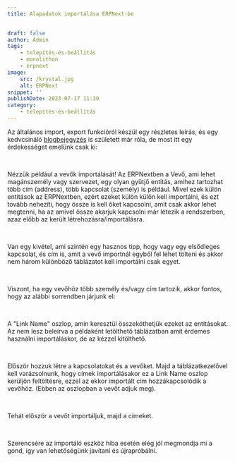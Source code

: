 ```yaml
---
title: Alapadatok importálása ERPNext-be

			
draft: false
author: Admin
tags:
    - telepítés-és-beállítás
    - monolithon
    - erpnext
image:
    src: /krystal.jpg
    alt: ERPNext
snippet: ''
publishDate: 2023-07-17 11:39
category:
    - telepítés-és-beállítás
---
```


<div class="ql-editor read-mode"><p>Az általános import, export funkcióról készül egy részletes leírás, és egy kedvcsináló <a href="https://www.monolithon.com/blog/hirek/adatszinkroniz%C3%A1l%C3%A1s-egyszer%C5%B1en-az-erpnext-adatimport-funkci%C3%B3j%C3%A1nak-%C3%A9rdekess%C3%A9gei" rel="noopener noreferrer">blogbejegyzés</a> is született már róla, de most itt egy érdekességet emelünk csak ki:</p><p><br></p><p>Nézzük például a vevők importálását! Az ERPNextben a Vevő, ami lehet magánszemély vagy szervezet, egy olyan gyűtjő entitás, amihez tartozhat több cím (address), több kapcsolat (személy) is például. Mivel ezek külön entitások az ERPNextben, ezért ezeket külön külön kell importálni, és ezt tovább nehezíti, hogy össze is kell őket kapcsolni, amit csak akkor lehet megtenni, ha az amivel össze akarjuk kapcsolni már létezik a rendszerben, azaz előbb az került létrehozásra/importálásra. </p><p><br></p><p>Van egy kivétel, ami szintén egy hasznos tipp, hogy vagy egy elsődleges kapcsolat, és cím is, amit a vevő importnál egyből fel lehet tölteni és akkor nem három különböző táblázatot kell importálni csak egyet. </p><p><br></p><p>Viszont, ha egy vevőhöz több személy és/vagy cím tartozik, akkor fontos, hogy az alábbi sorrendben járjunk el:</p><p><br></p><p>A "Link Name" oszlop, amin keresztül összeköthetjük ezeket az entitásokat. Az nem lesz beleírva a példaként letölthető táblázatban amit érdemes használni importáláskor, de az kézzel kitölthető. </p><p><br></p><p>Először hozzuk létre a kapcsolatokat és a vevőket. Majd a táblázatkezelővel kell varázsolnunk, hogy címek importálásakor ez a Link Name oszlop kerüljön feltöltésre, ezzel az ekkor importált cím hozzákapcsolódik a vevőhöz. (Ebben az oszlopban a vevőt adjuk meg). </p><p><br></p><p>Tehát először a vevőt importáljuk, majd a címeket. </p><p><br></p><p>Szerencsére az importáló eszköz hiba esetén elég jól megmondja mi a gond, így van lehetőségünk javítani és újrapróbálni. </p></div>

